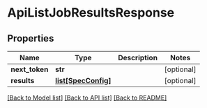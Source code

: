 # ApiListJobResultsResponse

## Properties
Name | Type | Description | Notes
------------ | ------------- | ------------- | -------------
**next_token** | **str** |  | [optional] 
**results** | [**list[SpecConfig]**](SpecConfig.md) |  | [optional] 

[[Back to Model list]](../README.md#documentation-for-models) [[Back to API list]](../README.md#documentation-for-api-endpoints) [[Back to README]](../README.md)


